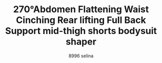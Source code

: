 ---
layout: product
title: 270°Abdomen Flattening Waist Cinching Rear lifting Full Back Support mid-thigh shorts bodysuit shaper 
subtitle: 8996 selina
price: '38.00'
feature_image: 
  - /shaping-lingerie/8996-front.png
  - /shaping-lingerie/8996-back.png
categories: 
  - Tummy & Waist
  - Back Support
  - Rear & Hips
  - Thighs & Legs
  - Full Body
  - Bust
  - Bodysuits
---